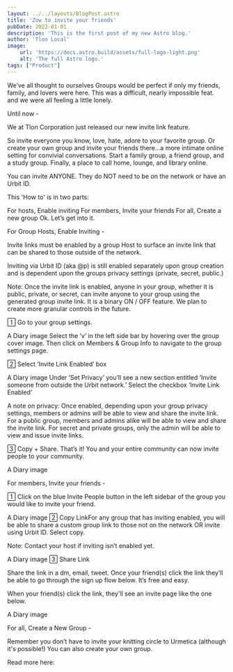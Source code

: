 ```yaml
---
layout: ../../layouts/BlogPost.astro
title: 'Zow to invite your friends'
pubDate: 2022-01-01
description: 'This is the first post of my new Astro blog.'
author: 'Tlon Local'
image:
    url: 'https://docs.astro.build/assets/full-logo-light.png' 
    alt: 'The full Astro logo.'
tags: ["Product"]
---
```


We’ve all thought to ourselves Groups would be perfect if only my friends, family, and lovers were here. This was a difficult, nearly impossible feat. and we were all feeling a little lonely.

Until now - 

We at Tlon Corporation just released our new invite link feature.

So invite everyone you know, love, hate, adore to your favorite group. Or create your own group and invite your friends there…a more intimate online setting for convivial conversations. Start a family group, a friend group, and a study group. Finally, a place to call home, lounge, and library online.

You can invite ANYONE. They do NOT need to be on the network or have an Urbit ID.

This 'How to' is in two parts:

For hosts, Enable inviting
For members, Invite your friends
For all, Create a new group
Ok. Let’s get into it.


For Group Hosts, Enable Inviting - 

Invite links must be enabled by a group Host to surface an invite link that can be shared to those outside of the network. 

Inviting via Urbit ID (aka @p) is still enabled separately upon group creation and is dependent upon the groups privacy settings (private, secret, public.) 

Note: Once the invite link is enabled, anyone in your group, whether it is public, private, or secret, can invite anyone to your group using the generated group invite link. It is a binary ON / OFF feature. We plan to create more granular controls in the future.

 Go to your group settings. 

A Diary image
Select the ‘v’ in the left side bar by hovering over the group cover image. Then click on Members & Group Info to navigate to the group settings page.

 Select ‘Invite Link Enabled’ box

A Diary image
Under ‘Set Privacy’ you’ll see a new section entitled ‘Invite someone from outside the Urbit network.’ Select the checkbox ‘Invite Link Enabled’

A note on privacy: Once enabled, depending upon your group privacy settings, members or admins will be able to view and share the invite link. For a public group, members and admins alike will be able to view and share the invite link. For secret and private groups, only the admin will be able to view and issue invite links.

 Copy + Share. That’s it! You and your entire community can now invite people to your community.

A Diary image

For members, Invite your friends -

 Click on the blue Invite People button in the left sidebar of the group you would like to invite your friend.

A Diary image
 Copy LinkFor any group that has inviting enabled, you will be able to share a custom group link to those not on the network OR invite using Urbit ID. Select copy.

Note: Contact your host if inviting isn’t enabled yet. 

A Diary image
 Share Link

Share the link in a dm, email, tweet. Once your friend(s) click the link they’ll be able to go through the sign up flow below. It’s free and easy.

When your friend(s) click the link, they'll see an invite page like the one below.

A Diary image

For all, Create a New Group - 

Remember you don’t have to invite your knitting circle to Urmetica (although it's possible!) You can also create your own group. 

Read more here:
